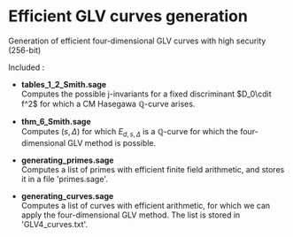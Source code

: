 # Efficient GLV curves generation
Generation of efficient four-dimensional GLV curves with high security (256-bit)

Included :<br>
 - <b>tables_1_2_Smith.sage</b><br> 
 Computes the possible j-invariants for a fixed discriminant $D_0\cdit f^2$ for which a CM Hasegawa $\mathbb Q$-curve arises.
 
 - <b>thm_6_Smith.sage</b><br>
 Computes $(s,\Delta)$ for which $E_{d,s,\Delta}$ is a $\mathbb Q$-curve for which the four-dimensional GLV method is possible.
 
 - <b>generating_primes.sage</b><br> 
 Computes a list of primes with efficient finite field arithmetic, and stores it in a file 'primes.sage'.
 
 - <b>generating_curves.sage</b><br>
 Computes a list of curves with efficient arithmetic, for which we can apply the four-dimensional GLV method. The list is stored in
 'GLV4_curves.txt'.
